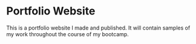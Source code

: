 # Portfolio Website 
This is a portfolio website I made and published. It will contain samples of my work throughout the course of my bootcamp.
